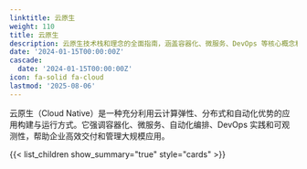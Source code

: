 ```yaml
---
linktitle: 云原生
weight: 110
title: 云原生
description: 云原生技术栈和理念的全面指南，涵盖容器化、微服务、DevOps 等核心概念和实践方法
date: '2024-01-15T00:00:00Z'
cascade:
  date: '2024-01-15T00:00:00Z'
icon: fa-solid fa-cloud
lastmod: '2025-08-06'
---
```


云原生（Cloud Native）是一种充分利用云计算弹性、分布式和自动化优势的应用构建与运行方式。它强调容器化、微服务、自动化编排、DevOps 实践和可观测性，帮助企业高效交付和管理大规模应用。

{{< list_children show_summary="true" style="cards" >}}
